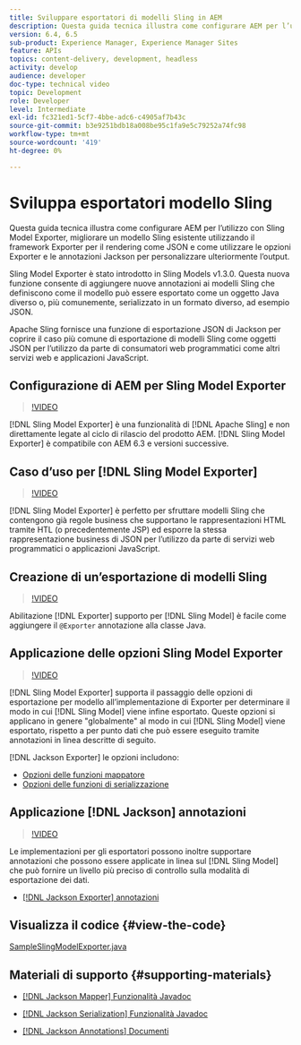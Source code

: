 ```yaml
---
title: Sviluppare esportatori di modelli Sling in AEM
description: Questa guida tecnica illustra come configurare AEM per l’utilizzo con Sling Model Exporter, migliorare un modello Sling esistente utilizzando il framework Exporter per il rendering come JSON e come utilizzare le opzioni Exporter e le annotazioni Jackson per personalizzare ulteriormente l’output.
version: 6.4, 6.5
sub-product: Experience Manager, Experience Manager Sites
feature: APIs
topics: content-delivery, development, headless
activity: develop
audience: developer
doc-type: technical video
topic: Development
role: Developer
level: Intermediate
exl-id: fc321ed1-5cf7-4bbe-adc6-c4905af7b43c
source-git-commit: b3e9251bdb18a008be95c1fa9e5c79252a74fc98
workflow-type: tm+mt
source-wordcount: '419'
ht-degree: 0%

---
```


# Sviluppa esportatori modello Sling

Questa guida tecnica illustra come configurare AEM per l’utilizzo con Sling Model Exporter, migliorare un modello Sling esistente utilizzando il framework Exporter per il rendering come JSON e come utilizzare le opzioni Exporter e le annotazioni Jackson per personalizzare ulteriormente l’output.

Sling Model Exporter è stato introdotto in Sling Models v1.3.0. Questa nuova funzione consente di aggiungere nuove annotazioni ai modelli Sling che definiscono come il modello può essere esportato come un oggetto Java diverso o, più comunemente, serializzato in un formato diverso, ad esempio JSON.

Apache Sling fornisce una funzione di esportazione JSON di Jackson per coprire il caso più comune di esportazione di modelli Sling come oggetti JSON per l’utilizzo da parte di consumatori web programmatici come altri servizi web e applicazioni JavaScript.

## Configurazione di AEM per Sling Model Exporter

>[!VIDEO](https://video.tv.adobe.com/v/16862?quality=12&learn=on)

[!DNL Sling Model Exporter] è una funzionalità di [!DNL Apache Sling] e non direttamente legate al ciclo di rilascio del prodotto AEM. [!DNL Sling Model Exporter] è compatibile con AEM 6.3 e versioni successive.

## Caso d’uso per [!DNL Sling Model Exporter]

>[!VIDEO](https://video.tv.adobe.com/v/16863?quality=12&learn=on)

[!DNL Sling Model Exporter] è perfetto per sfruttare modelli Sling che contengono già regole business che supportano le rappresentazioni HTML tramite HTL (o precedentemente JSP) ed esporre la stessa rappresentazione business di JSON per l’utilizzo da parte di servizi web programmatici o applicazioni JavaScript.

## Creazione di un’esportazione di modelli Sling

>[!VIDEO](https://video.tv.adobe.com/v/16864?quality=12&learn=on)

Abilitazione [!DNL Exporter] supporto per [!DNL Sling Model] è facile come aggiungere il `@Exporter` annotazione alla classe Java.

## Applicazione delle opzioni Sling Model Exporter

>[!VIDEO](https://video.tv.adobe.com/v/16865?quality=12&learn=on)

[!DNL Sling Model Exporter] supporta il passaggio delle opzioni di esportazione per modello all’implementazione di Exporter per determinare il modo in cui [!DNL Sling Model] viene infine esportato. Queste opzioni si applicano in genere &quot;globalmente&quot; al modo in cui [!DNL Sling Model] viene esportato, rispetto a per punto dati che può essere eseguito tramite annotazioni in linea descritte di seguito.

[!DNL Jackson Exporter] le opzioni includono:

* [Opzioni delle funzioni mappatore](https://static.javadoc.io/com.fasterxml.jackson.core/jackson-databind/2.8.5/com/fasterxml/jackson/databind/MapperFeature.html)
* [Opzioni delle funzioni di serializzazione](https://static.javadoc.io/com.fasterxml.jackson.core/jackson-databind/2.8.5/com/fasterxml/jackson/databind/SerializationFeature.html)

## Applicazione [!DNL Jackson] annotazioni

>[!VIDEO](https://video.tv.adobe.com/v/16866?quality=12&learn=on)

Le implementazioni per gli esportatori possono inoltre supportare annotazioni che possono essere applicate in linea sul [!DNL Sling Model] che può fornire un livello più preciso di controllo sulla modalità di esportazione dei dati.

* [[!DNL Jackson Exporter] annotazioni](https://github.com/FasterXML/jackson-annotations/wiki/Jackson-Annotations)

## Visualizza il codice {#view-the-code}

[SampleSlingModelExporter.java](https://github.com/Adobe-Consulting-Services/acs-aem-samples/blob/master/core/src/main/java/com/adobe/acs/samples/models/SampleSlingModelExporter.java)

## Materiali di supporto {#supporting-materials}

* [[!DNL Jackson Mapper] Funzionalità Javadoc](https://static.javadoc.io/com.fasterxml.jackson.core/jackson-databind/2.8.5/com/fasterxml/jackson/databind/MapperFeature.html)
* [[!DNL Jackson Serialization] Funzionalità Javadoc](https://static.javadoc.io/com.fasterxml.jackson.core/jackson-databind/2.8.5/com/fasterxml/jackson/databind/SerializationFeature.html)

* [[!DNL Jackson Annotations] Documenti](https://github.com/FasterXML/jackson-annotations/wiki/Jackson-Annotations)
